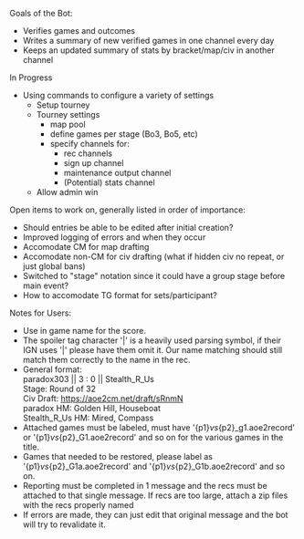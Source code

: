Goals of the Bot:
- Verifies games and outcomes
- Writes a summary of new verified games in one channel every day
- Keeps an updated summary of stats by bracket/map/civ in another channel

In Progress
- Using commands to configure a variety of settings
    - Setup tourney
    - Tourney settings
        - map pool
        - define games per stage (Bo3, Bo5, etc)
        - specify channels for:
            - rec channels
            - sign up channel
            - maintenance output channel
            -  (Potential) stats channel
    - Allow admin win

Open items to work on, generally listed in order of importance:
- Should entries be able to be edited after initial creation?
- Improved logging of errors and when they occur
- Accomodate CM for map drafting
- Accomodate non-CM for civ drafting (what if hidden civ no repeat, or just global bans)
- Switched to "stage" notation since it could have a group stage before main event?
- How to accomodate TG format for sets/participant?

Notes for Users:
- Use in game name for the score.
- The spoiler tag character '|' is a heavily used parsing symbol, if their IGN uses '|' please have them omit it. Our name matching should still match them correctly to the name in the rec. 
- General format:  
    paradox303 || 3 : 0 || Stealth_R_Us  
    Stage: Round of 32  
    Civ Draft: https://aoe2cm.net/draft/sRnmN  
    paradox HM: Golden Hill, Houseboat  
    Stealth_R_Us HM: Mired, Compass  
- Attached games must be labeled, must have '{p1}_vs_{p2}_g1.aoe2record' or '{p1}_vs_{p2}_G1.aoe2record' and so on for the various games in the title. 
- Games that needed to be restored, please label as '{p1}_vs_{p2}_G1a.aoe2record' and '{p1}_vs_{p2}_G1b.aoe2record' and so on.
- Reporting must be completed in 1 message and the recs must be attached to that single message. If recs are too large, attach a zip files with the recs properly named
- If errors are made, they can just edit that original message and the bot will try to revalidate it. 
